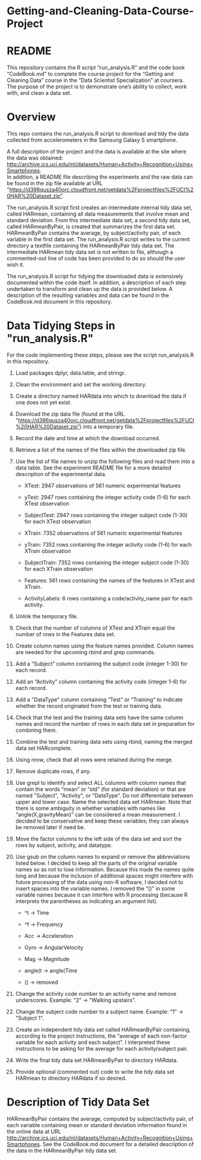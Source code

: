 # Getting-and-Cleaning-Data-Course-Project


README
============================================

This repository contains the R script “run_analysis.R” and the code book “CodeBook.md” to complete the course project for the “Getting and Cleaning Data” course in the “Data Scientist Specialization” at coursera. The purpose of the project is to demonstrate one’s ability to collect, work with, and clean a data set. 

Overview
========

This repo contains the run_analysis.R script to download and tidy the data collected from accelerometers in the Samsung Galaxy S smartphone. 

A full description of the project and the data is available at the site where the data was obtained:
http://archive.ics.uci.edu/ml/datasets/Human+Activity+Recognition+Using+Smartphones.  
In addition, a README file describing the experiments and the raw data can be found in the zip file available at URL "https://d396qusza40orc.cloudfront.net/getdata%2Fprojectfiles%2FUCI%20HAR%20Dataset.zip”.

The run_analysis.R script first creates an intermediate internal tidy data set, called HARmean, containing all data measurements that involve mean and standard deviation. From this intermediate data set, a second tidy data set, called HARmeanByPair, is created that summarizes the first data set.  HARmeanByPair contains the average, by subject/activity pair, of each variable in the first data set.  The run_analysis.R script writes to the current directory a textfile containing the HARmeanByPair tidy data set. The intermediate HARmean tidy data set is not written to file, although a commented-out line of code has been provided to do so should the user wish it.

The run_analysis.R script for tidying the downloaded data is extensively documented within the code itself. In addition, a description of each step undertaken to transform and clean up the data is provided below. A description of the resulting variables and data can be found in the CodeBook.md document in this repository. 

Data Tidying Steps in "run_analysis.R"
=====================================================

For the code implementing these steps, please see the script run_analysis.R in this repository.

1. Load packages dplyr, data.table, and stringr.

2. Clean the environment and set the working directory.

3. Create a directory named HARdata into which to download the data if one does not yet exist.

4. Download the zip data file (found at the URL "https://d396qusza40orc.cloudfront.net/getdata%2Fprojectfiles%2FUCI%20HAR%20Dataset.zip”) into a temporary file.

5. Record the date and time at which the download occurred.

6. Retrieve a list of the names of the files within the downloaded zip file.

7. Use the list of file names to unzip the following files and read them into a data table. See the experiment README file for a more detailed description of the experimental data.
	* XTest: 2947 observations of 561 numeric experimental features
	
	* yTest: 2947 rows containing the integer activity code (1-6) for each XTest observation
	
	* SubjectTest: 2947 rows containing the integer subject code (1-30) for each XTest observation
	
	* XTrain: 7352 observations of 561 numeric experimental features
	
	* yTrain: 7352 rows containing the integer activity code (1-6) for each XTrain observation
	
	* SubjectTrain: 7352 rows containing the integer subject code (1-30) for each XTrain observation
	
	* Features: 561 rows containing the names of the features in XTest and XTrain.
	
	* ActivityLabels: 6 rows containing a code/activity_name pair for each activity.

8. Unlink the temporary file.

9. Check that the number of columns of XTest and XTrain equal the number of rows in the Features data set.

10. Create column names using the feature names provided.  Column names are needed for the upcoming rbind and grep commands.

11. Add a “Subject” column containing the subject code (integer 1-30) for each record.

12. Add an “Activity” column containing the activity code (integer 1-6) for each record.

13. Add a "DataType" column containing “Test” or “Training” to indicate whether the record originated from the test or training data.

14. Check that the test and the training data sets have the same column names and record the number of rows in each data set in preparation for combining them.

15. Combine the test and training data sets using rbind, naming the merged data set HARcomplete.

16. Using nrow, check that all rows were retained during the merge.

17. Remove duplicate rows, if any.

18. Use grepl to identify and select ALL columns with column names that contain the words “mean” or “std” (for standard deviation) or that are named "Subject", "Activity", or "DataType". Do not differentiate between upper and lower case.  Name the selected data set HARmean. Note that there is some ambiguity in whether variables with names like “angle(X,gravityMean)” can be considered a mean measurement.  I decided to be conservative and keep these variables; they can always be removed later if need be.

19. Move the factor columns to the left side of the data set and sort the rows by subject, activity, and datatype.

20. Use gsub on the column names to expand or remove the abbreviations listed below. I decided to keep all the parts of the original variable names so as not to lose information. Because this made the names quite long and because the inclusion of additional spaces might interfere with future processing of the data using non-R software, I decided not to insert spaces into the variable names. I removed the “()” in some variable names because it can interfere with R processing (because R interprets the parentheses as indicating an argument list).

       * ^t -> Time
       
       * ^f -> Frequency
       
       * Acc -> Acceleration
       
       * Gyro -> AngularVelocity
       
       * Mag -> Magnitude
       
       * angle(t -> angle(Time
       
       * () -> removed

21. Change the activity code number to an activity name and remove underscores. Example: “2” -> "Walking upstairs”.

22. Change the subject code number to a subject name. Example: “1” -> "Subject 1”.

23. Create an independent tidy data set called HARmeanByPair containing, according to the project instructions, the “average of each non-factor variable for each activity and each subject”. I interpreted these instructions to be asking for the average for each activity/subject pair.

24. Write the final tidy data set HARmeanByPair to directory HARdata.

25. Provide optional (commented out) code to write the tidy data set HARmean to directory HARdata if so desired.


Description of Tidy Data Set
============================

HARmeanByPair contains the average, computed by subject/activity pair, of each variable containing mean or standard deviation information found in the online data at URL http://archive.ics.uci.edu/ml/datasets/Human+Activity+Recognition+Using+Smartphones. See the CodeBook.md document for a detailed description of the data in the HARmeanByPair tidy data set.






